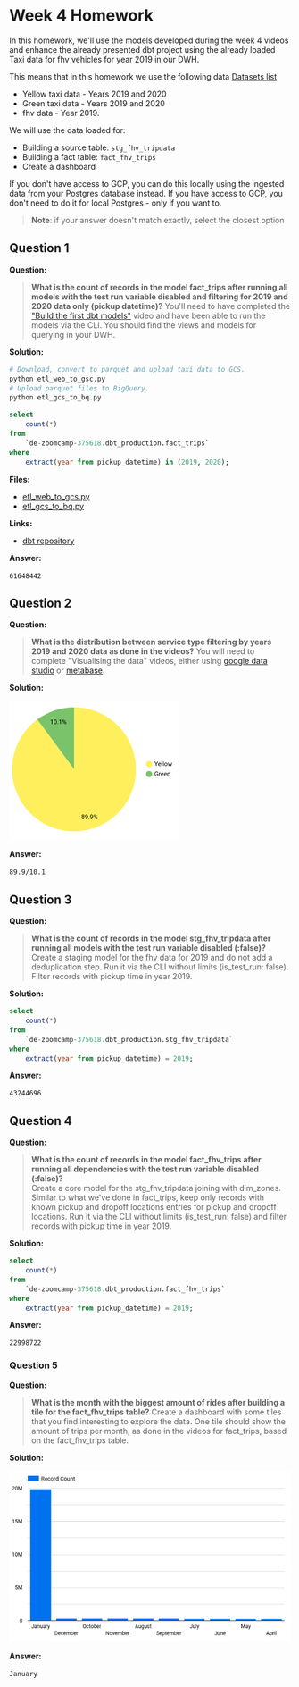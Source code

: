 # Week 4 Homework

In this homework, we'll use the models developed during the week 4 videos and enhance the already presented dbt project using the already loaded Taxi data for fhv vehicles for year 2019 in our DWH.

This means that in this homework we use the following data [Datasets list](https://github.com/DataTalksClub/nyc-tlc-data/)

* Yellow taxi data - Years 2019 and 2020
* Green taxi data - Years 2019 and 2020
* fhv data - Year 2019.

We will use the data loaded for:

* Building a source table: `stg_fhv_tripdata`
* Building a fact table: `fact_fhv_trips`
* Create a dashboard

If you don't have access to GCP, you can do this locally using the ingested data from your Postgres database
instead. If you have access to GCP, you don't need to do it for local Postgres -
only if you want to.

> **Note**: if your answer doesn't match exactly, select the closest option

## Question 1

**Question:**

>**What is the count of records in the model fact_trips after running all models with the test run variable disabled and filtering for 2019 and 2020 data only (pickup datetime)?**
>You'll need to have completed the ["Build the first dbt models"](https://www.youtube.com/watch?v=UVI30Vxzd6c) video and have been able to run the models via the CLI.
>You should find the views and models for querying in your DWH.

**Solution:**

```bash
# Download, convert to parquet and upload taxi data to GCS.
python etl_web_to_gsc.py
# Upload parquet files to BigQuery.
python etl_gcs_to_bq.py
```

```sql
select
    count(*)
from
    `de-zoomcamp-375618.dbt_production.fact_trips`
where
    extract(year from pickup_datetime) in (2019, 2020);
```

**Files:**

* [etl_web_to_gcs.py](etl_web_to_gcs.py)
* [etl_gcs_to_bq.py](etl_gcs_to_bq.py)

**Links:**

* [dbt repository](https://github.com/aeryuzhev/de-zoomcamp-dbt)

**Answer:**

`61648442`

## Question 2

**Question:**

>**What is the distribution between service type filtering by years 2019 and 2020 data as done in the videos?**
>You will need to complete "Visualising the data" videos, either using [google data studio](https://www.youtube.com/watch?v=39nLTs74A3E) or [metabase](https://www.youtube.com/watch?v=BnLkrA7a6gM).

**Solution:**

![service_type_distribution.png](images/service_type_distribution.png)

**Answer:**

`89.9/10.1`

## Question 3

**Question:**

>**What is the count of records in the model stg_fhv_tripdata after running all models with the test run variable disabled (:false)?**  
>Create a staging model for the fhv data for 2019 and do not add a deduplication step. Run it via the CLI without limits (is_test_run: false).
>Filter records with pickup time in year 2019.

**Solution:**

```sql
select
    count(*)
from
    `de-zoomcamp-375618.dbt_production.stg_fhv_tripdata`
where
    extract(year from pickup_datetime) = 2019;
```

**Answer:**

`43244696`

## Question 4

**Question:**

>**What is the count of records in the model fact_fhv_trips after running all dependencies with the test run variable disabled (:false)?**  
>Create a core model for the stg_fhv_tripdata joining with dim_zones.
>Similar to what we've done in fact_trips, keep only records with known pickup and dropoff locations entries for pickup and dropoff locations.
>Run it via the CLI without limits (is_test_run: false) and filter records with pickup time in year 2019.

**Solution:**

```sql
select
    count(*)
from
    `de-zoomcamp-375618.dbt_production.fact_fhv_trips`
where
    extract(year from pickup_datetime) = 2019;
```

**Answer:**

`22998722`

### Question 5

**Question:**

>**What is the month with the biggest amount of rides after building a tile for the fact_fhv_trips table?**
>Create a dashboard with some tiles that you find interesting to explore the data. One tile should show the amount of trips per month, as done in the videos for fact_trips, based on the fact_fhv_trips table.

**Solution:**

![trips_per_month.png](images/trips_per_month.png)

**Answer:**

`January`
